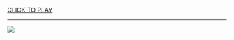 
<a href="https://premium76.site?title=barber_shop_games_unblocked&ref=13M">CLICK TO PLAY</a></h3>
<hr>

<a href="https://premium76.site?title=barber_shop_games_unblocked&ref=13M"><img src="https://clearcache.store/games.png"></a>



